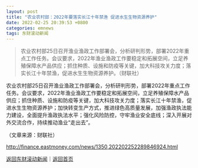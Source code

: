 ```yaml
---
layout: post
title: "农业农村部：2022年要落实长江十年禁渔 促进水生生物资源养护"
date: 2022-02-25 20:39:53 +0800
categories: emnews
tags: 东财滚动新闻
---
```

> 农业农村部25日召开渔业渔政工作部署会，分析研判形势，部署2022年重点工作任务。会议要求，2022年渔业渔政工作要稳定和拓展空间，立足养殖保障水产品供应；抓住种质、设施和防疫等关键，加大科技攻关力度；落实长江十年禁渔，促进水生生物资源养护。（财联社）

<p>农业农村部25日召开渔业渔政工作部署会，分析研判形势，部署2022年重点工作任务。会议要求，2022年渔业渔政工作要稳定和拓展空间，立足养殖保障水产品供应；抓住种质、设施和防疫等关键，加大科技攻关力度；落实长江十年禁渔，促进水生生物资源养护；加快转变生产方式，推进绿色高质量发展，加强渔政执法能力建设，全面提升渔政执法水平；强化风险防控，守牢渔业安全底线；深入开展对外交流合作，持续推动渔业“走出去”。</p><p class="em_media">（文章来源：财联社）</p>

<http://finance.eastmoney.com/news/1350,202202252289846924.html>

[返回东财滚动新闻](//finews.withounder.com/emnews/)｜[返回首页](//finews.withounder.com/)